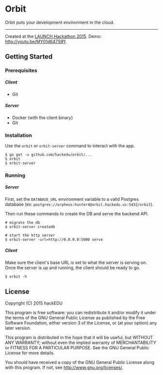 # Orbit

Orbit puts your development environment in the cloud.

- - -

Created at the [LAUNCH Hackathon 2015](http://launch2015.challengepost.com/).
Demo: http://youtu.be/MY01d647S9Y.

## Getting Started

### Prerequisites

##### Client

* Git

##### Server

* Docker (with the client binary)
* Git

### Installation

Use the `orbit` or `orbit-server` command to interact with the app.

    $ go get -u github.com/hackedu/orbit/...
    $ orbit
    $ orbit-server

### Running

##### Server

First, set the `DATABASE_URL` environment variable to a valid Postgres database
(ex: `postgres://orpheus:hunter4@orbit.hackedu.us:5432/orbit`).

Then run these commands to create the DB and serve the backend API.

    # migrate the db
    $ orbit-server createdb
    
    # start the http server
    $ orbit-server -url=http://0.0.0.0:5000 serve

##### Client

Make sure the client's base URL is set to what the server is serving on. Once
the server is up and running, the client should be ready to go.

    $ orbit -h

## License

Copyright (C) 2015 hackEDU

This program is free software: you can redistribute it and/or modify it under
the terms of the GNU General Public License as published by the Free Software
Foundation, either version 3 of the License, or (at your option) any later
version.

This program is distributed in the hope that it will be useful, but WITHOUT ANY
WARRANTY; without even the implied warranty of MERCHANTABILITY or FITNESS FOR A
PARTICULAR PURPOSE. See the GNU General Public License for more details.

You should have received a copy of the GNU General Public License
along with this program. If not, see <http://www.gnu.org/licenses/>.
